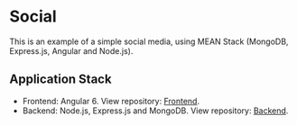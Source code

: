 # Social

This is an example of a simple social media, using MEAN Stack (MongoDB, Express.js, Angular and Node.js).

## Application Stack

* Frontend: Angular 6. View repository: [Frontend](https://github.com/maurobonfietti/social).
* Backend: Node.js, Express.js and MongoDB. View repository: [Backend](https://github.com/maurobonfietti/social-back).
